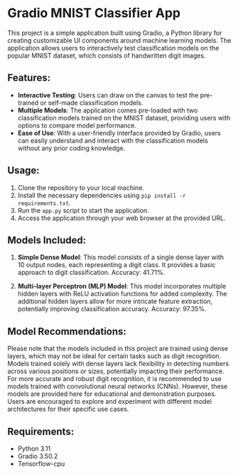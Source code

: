 # Gradio MNIST Classifier App

This project is a simple application built using Gradio, a Python library for creating customizable UI components around machine learning models. The application allows users to interactively test classification models on the popular MNIST dataset, which consists of handwritten digit images.

## Features:

- **Interactive Testing**: Users can draw on the canvas to test the pre-trained or self-made classification models.
- **Multiple Models**: The application comes pre-loaded with two classification models trained on the MNIST dataset, providing users with options to compare model performance.
- **Ease of Use**: With a user-friendly interface provided by Gradio, users can easily understand and interact with the classification models without any prior coding knowledge.

## Usage:

1. Clone the repository to your local machine.
2. Install the necessary dependencies using `pip install -r requirements.txt`.
3. Run the `app.py` script to start the application.
4. Access the application through your web browser at the provided URL.

## Models Included:

1. **Simple Dense Model**: This model consists of a single dense layer with 10 output nodes, each representing a digit class. It provides a basic approach to digit classification. Accuracy: 41.71%.

2. **Multi-layer Perceptron (MLP) Model**: This model incorporates multiple hidden layers with ReLU activation functions for added complexity. The additional hidden layers allow for more intricate feature extraction, potentially improving classification accuracy. Accuracy: 97.35%.

## Model Recommendations:

Please note that the models included in this project are trained using dense layers, which may not be ideal for certain tasks such as digit recognition. Models trained solely with dense layers lack flexibility in detecting numbers across various positions or sizes, potentially impacting their performance. For more accurate and robust digit recognition, it is recommended to use models trained with convolutional neural networks (CNNs). However, these models are provided here for educational and demonstration purposes. Users are encouraged to explore and experiment with different model architectures for their specific use cases.

## Requirements:

- Python 3.11
- Gradio 3.50.2
- Tensorflow-cpu